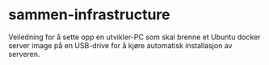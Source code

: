 # sammen-infrastructure
Veiledning for å sette opp en utvikler-PC som skal brenne et Ubuntu docker server image på en USB-drive for å kjøre automatisk installasjon av serveren.

